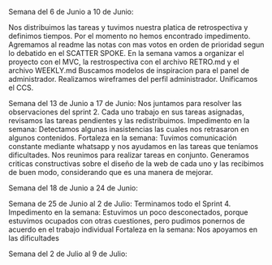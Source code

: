 Semana del 6 de Junio a 10 de Junio:

Nos distribuimos las tareas y tuvimos nuestra platica de retrospectiva y definimos tiempos.
Por el momento no hemos encontrado impedimento.
Agremamos al readme las notas con mas votos en orden de prioridad segun lo debatido en el SCATTER SPOKE.
En la semana vamos a organizar el proyecto con el MVC, la restrospectiva con el archivo RETRO.md y el archivo WEEKLY.md
Buscamos modelos de inspiracion para el panel de administrador.
Realizamos wireframes del perfil administrador. 
Unificamos el CCS.

Semana del 13 de Junio a 17 de Junio:
Nos juntamos para resolver las observaciones del sprint 2.
Cada uno trabajo en sus tareas asignadas, revisamos las tareas pendientes y las redistribuimos.
Impedimento en la semana: Detectamos algunas inasistencias las cuales nos retrasaron en algunos contenidos.
Fortaleza en la semana: Tuvimos comunicación constante mediante whatsapp y nos ayudamos en las tareas que teníamos dificultades. Nos reunimos para realizar tareas en conjunto.
Generamos criticas constructivas sobre el diseño de la web de cada uno y las recibimos de buen modo, considerando que es una manera de mejorar.

Semana del 18 de Junio a 24 de Junio:

Semana de 25 de Junio al 2 de Julio:
Terminamos todo el Sprint 4.
Impedimento en la semana: Estuvimos un poco desconectados, porque estuvimos ocupados con otras cuestiones, pero pudimos ponernos de acuerdo en el trabajo individual 
Fortaleza en la semana: Nos apoyamos en las dificultades

Semana del 2 de Julio al 9 de Julio:

